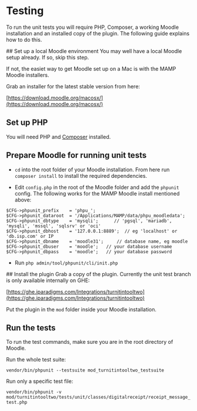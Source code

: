 # Testing
To run the unit tests you will require PHP, Composer, a working Moodle installation and an installed copy of the plugin. The following guide explains how to do this.

## Set up a local Moodle environment
You may well have a local Moodle setup already. If so, skip this step.

If not, the easiet way to get Moodle set up on a Mac is with the MAMP Moodle installers.

Grab an installer for the latest stable version from here:

[https://download.moodle.org/macosx/](https://download.moodle.org/macosx/)

## Set up PHP

You will need PHP and [Composer](https://getcomposer.org/) installed. 

## Prepare Moodle for running unit tests

* `cd` into the root folder of your Moodle installation. From here run `composer install` to install the required dependencies.

* Edit `config.php` in the root of the Moodle folder and add the `phpunit` config. The following works for the MAMP Moodle install mentioned above:

```
$CFG->phpunit_prefix    = 'phpu_';
$CFG->phpunit_dataroot  = '/Applications/MAMP/data/phpu_moodledata';
$CFG->phpunit_dbtype    = 'mysqli';      // 'pgsql', 'mariadb', 'mysqli', 'mssql', 'sqlsrv' or 'oci'
$CFG->phpunit_dbhost    = '127.0.0.1:8889';  // eg 'localhost' or 'db.isp.com' or IP
$CFG->phpunit_dbname    = 'moodle31';     // database name, eg moodle
$CFG->phpunit_dbuser    = 'moodle';   // your database username
$CFG->phpunit_dbpass    = 'moodle';   // your database password
```

* Run `php admin/tool/phpunit/cli/init.php`

## Install the plugin
Grab a copy of the plugin. Currently the unit test branch is only available internally on GHE:

[https://ghe.iparadigms.com/Integrations/turnitintooltwo](https://ghe.iparadigms.com/Integrations/turnitintooltwo)

Put the plugin in the `mod` folder inside your Moodle installation.

## Run the tests

To run the test commands, make sure you are in the root directory of Moodle.

Run the whole test suite:

`vendor/bin/phpunit --testsuite mod_turnitintooltwo_testsuite`

Run only a specific test file:

`vendor/bin/phpunit -v mod/turnitintooltwo/tests/unit/classes/digitalreceipt/receipt_message_test.php`


